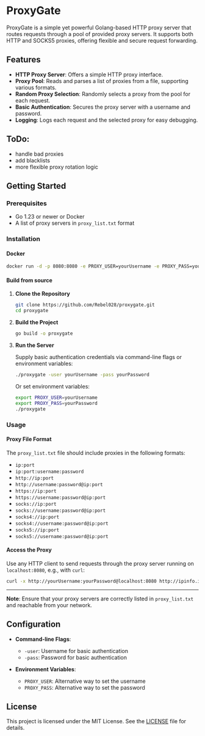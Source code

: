 # ProxyGate 
ProxyGate is a simple yet powerful Golang-based HTTP proxy server that routes requests through a pool of provided proxy servers. It supports both HTTP and SOCKS5 proxies, offering flexible and secure request forwarding.

## Features

- **HTTP Proxy Server**: Offers a simple HTTP proxy interface.
- **Proxy Pool**: Reads and parses a list of proxies from a file, supporting various formats.
- **Random Proxy Selection**: Randomly selects a proxy from the pool for each request.
- **Basic Authentication**: Secures the proxy server with a username and password.
- **Logging**: Logs each request and the selected proxy for easy debugging.

## ToDo:
- handle bad proxies
- add blacklists
- more flexible proxy rotation logic

## Getting Started

### Prerequisites

- Go 1.23 or newer or Docker
- A list of proxy servers in `proxy_list.txt` format

### Installation

#### Docker

```bash
docker run -d -p 8080:8080 -e PROXY_USER=yourUsername -e PROXY_PASS=yourPassword -v $(pwd)/proxy_list.txt:/app/proxy_list.txt --name proxygate ghcr.io/rebel028/proxygate:latest
```

#### Build from source

1. **Clone the Repository**

   ```bash
   git clone https://github.com/Rebel028/proxygate.git
   cd proxygate
   ```

2. **Build the Project**

   ```bash
   go build -o proxygate
   ```

3. **Run the Server**

   Supply basic authentication credentials via command-line flags or environment variables:

   ```bash
   ./proxygate -user yourUsername -pass yourPassword
   ```

   Or set environment variables:

   ```bash
   export PROXY_USER=yourUsername
   export PROXY_PASS=yourPassword
   ./proxygate
   ```

### Usage

#### Proxy File Format

  The `proxy_list.txt` file should include proxies in the following formats:

 
*   `ip:port`
*   `ip:port:username:password`
*   `http://ip:port`
*   `http://username:password@ip:port`
*   `https://ip:port`
*   `https://username:password@ip:port`
*   `socks://ip:port`
*   `socks://username:password@ip:port`
*   `socks4://ip:port`
*   `socks4://username:password@ip:port`
*   `socks5://ip:port`
*   `socks5://username:password@ip:port`


#### Access the Proxy

  Use any HTTP client to send requests through the proxy server running on `localhost:8080`, e.g., with `curl`:

  ```bash
  curl -x http://yourUsername:yourPassword@localhost:8080 http://ipinfo.io
  ```
---
**Note**: Ensure that your proxy servers are correctly listed in `proxy_list.txt` and reachable from your network.


## Configuration

- **Command-line Flags**:
    - `-user`: Username for basic authentication
    - `-pass`: Password for basic authentication

- **Environment Variables**:
    - `PROXY_USER`: Alternative way to set the username
    - `PROXY_PASS`: Alternative way to set the password

## License

This project is licensed under the MIT License. See the [LICENSE](LICENSE) file for details.

